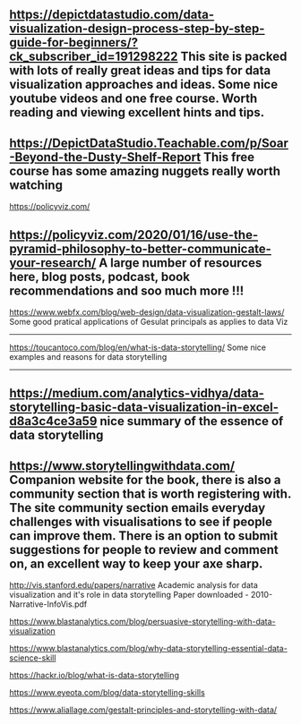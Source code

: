 https://depictdatastudio.com/data-visualization-design-process-step-by-step-guide-for-beginners/?ck_subscriber_id=191298222
This site is packed with lots of really great ideas and tips for data visualization approaches and ideas.  Some nice youtube videos and one free course.  Worth reading and viewing excellent hints and tips.
---------------------------------------------------------------------------------------------------
 https://DepictDataStudio.Teachable.com/p/Soar-Beyond-the-Dusty-Shelf-Report
 This free course has some amazing nuggets really worth watching 
-----------------------------------------------------------------------------------
https://policyviz.com/

https://policyviz.com/2020/01/16/use-the-pyramid-philosophy-to-better-communicate-your-research/
A large number of resources here, blog posts, podcast, book recommendations and soo much more !!!
-----------------------------------------------------------------------------------------------
https://www.webfx.com/blog/web-design/data-visualization-gestalt-laws/
Some good pratical applications of Gesulat principals as applies to data Viz

-------------------------------------------------------------------------------------------------
https://toucantoco.com/blog/en/what-is-data-storytelling/
Some nice examples and reasons for data storytelling

--------------------------------------------------------------------------------------------
https://medium.com/analytics-vidhya/data-storytelling-basic-data-visualization-in-excel-d8a3c4ce3a59
nice summary of the essence of data storytelling
------------------------------------------------------------------------------
https://www.storytellingwithdata.com/
Companion website for the book, there is also a community section that is worth registering with.  The site community section emails everyday challenges with visualisations to see if people can improve them.  There is an option to submit suggestions for people to review and comment on, an excellent way to keep your axe sharp.
-------------------------------------------------------------
http://vis.stanford.edu/papers/narrative
Academic analysis for data visualization and it's role in data storytelling
Paper downloaded - 2010-Narrative-InfoVis.pdf

https://www.blastanalytics.com/blog/persuasive-storytelling-with-data-visualization

https://www.blastanalytics.com/blog/why-data-storytelling-essential-data-science-skill

https://hackr.io/blog/what-is-data-storytelling

https://www.eyeota.com/blog/data-storytelling-skills

https://www.aliallage.com/gestalt-principles-and-storytelling-with-data/


